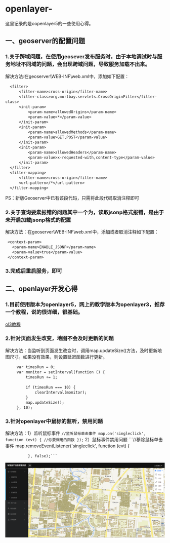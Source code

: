 # openlayer-
这里记录的是oopenlayer5的一些使用心得。
## 一、geoserver的配置问题
### 1.关于跨域问题，在使用geosever发布服务时，由于本地调试时与服务地址不同域的问题，会出现跨域问题，导致服务加载不出来。
  解决方法:在geoserver\WEB-INF\web.xml中，添加如下配置：
  ```
    <filter>
        <filter-name>cross-origin</filter-name>
        <filter-class>org.mortbay.servlets.CrossOriginFilter</filter-class>
        <init-param>
            <param-name>allowedOrigins</param-name>
            <param-value>*</param-value>
        </init-param>
        <init-param>
            <param-name>allowedMethods</param-name>
            <param-value>GET,POST</param-value>
        </init-param>
        <init-param>
            <param-name>allowedHeaders</param-name>
            <param-value>x-requested-with,content-type</param-value>
        </init-param>
    </filter>
    <filter-mapping>
        <filter-name>cross-origin</filter-name>
        <url-pattern>/*</url-pattern>
    </filter-mapping>
   ```
  PS：新版Geoserver中已有该段代码，只需将此段代码取消注释即可
  
### 2.关于查询要素报错的问题其中一个为，读取jsonp格式报错，是由于未开启加载jsonp格式的配置
   解决方法：在geoserver\WEB-INF\web.xml中，添加或者取消注释如下配置：
  ```
   <context-param>
     <param-name>ENABLE_JSONP</param-name>
     <param-value>true</param-value>
   </context-param>
  ```
### 3.完成后重启服务，即可
## 二、openlayer开发心得
### 1.目前使用版本为openlayer5，网上的教学版本为openlayer3，推荐一个教程，说的很详细，很基础。
  [ol3教程](https://weilin.me/ol3-primer)
### 2.针对页面发生改变，地图不会及时更新的问题
   解决方法：当监听到页面发生改变时，调用map.updateSize()方法，及时更新地图尺寸。如果没有效果，则设置延迟函数进行更新。
   ```
        var timesRun = 0;
        var monitor = setInterval(function () {
            timesRun += 1;

            if (timesRun === 10) {
                clearInterval(monitor);
            }
            map.updateSize();
        }, 10);
   ```
### 3.针对openlayer中鼠标的监听，禁用问题
   解决方法：1）监听鼠标事件
              ```//监听鼠标单击事件
              map.on('singleclick', function (evt) {
                //你要调用的函数
              });```
           2）鼠标事件禁用问题
              ```//移除鼠标单击事件
              map.removeEventListener('singleclick', function (evt) {
              
              }, false);```
 ![主界面.png](https://github.com/mainblade/openlayer-/blob/master/image/%E4%B8%BB%E7%95%8C%E9%9D%A2.png)
 
